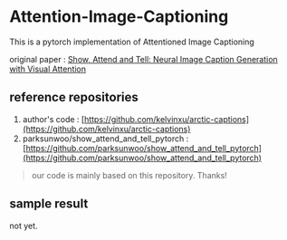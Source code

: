 # Attention-Image-Captioning
This is a pytorch implementation of Attentioned Image Captioning

original paper : [Show, Attend and Tell: Neural Image Caption Generation with Visual Attention](https://arxiv.org/abs/1502.03044)

## reference repositories

1. author's code : [https://github.com/kelvinxu/arctic-captions](https://github.com/kelvinxu/arctic-captions)
2. parksunwoo/show_attend_and_tell_pytorch : [https://github.com/parksunwoo/show_attend_and_tell_pytorch](https://github.com/parksunwoo/show_attend_and_tell_pytorch)
> our code is mainly based on this repository. Thanks!

## sample result

not yet.
